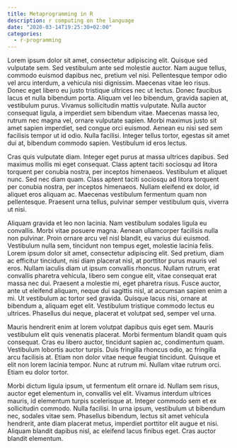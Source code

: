 ```yaml
---
title: Metaprogramming in R
description: r computing on the language
date: "2020-03-14T19:25:30+02:00"
categories:
  - r-programming
---
```




Lorem ipsum dolor sit amet, consectetur adipiscing elit. Quisque sed vulputate sem. Sed vestibulum ante sed molestie auctor. Nam augue tellus, commodo euismod dapibus nec, pretium vel nisi. Pellentesque tempor odio vel arcu interdum, a vehicula nisi dignissim. Maecenas vitae leo risus. <!--more-->Donec eget libero eu justo tristique ultrices nec ut lectus. Donec faucibus lacus et nulla bibendum porta. Aliquam vel leo bibendum, gravida sapien at, vestibulum purus. Vivamus sollicitudin mattis vulputate. Nulla auctor consequat ligula, a imperdiet sem bibendum vitae. Maecenas massa leo, rutrum nec magna vel, ornare vulputate sapien. Morbi maximus justo sit amet sapien imperdiet, sed congue orci euismod. Aenean eu nisi sed sem facilisis tempor ut id odio. Nulla facilisi. Integer tellus tortor, egestas sit amet dui at, bibendum commodo sapien. Vestibulum id eros lectus.

Cras quis vulputate diam. Integer eget purus at massa ultrices dapibus. Sed maximus mollis mi eget consequat. Class aptent taciti sociosqu ad litora torquent per conubia nostra, per inceptos himenaeos. Vestibulum et aliquet nunc. Sed nec diam quam. Class aptent taciti sociosqu ad litora torquent per conubia nostra, per inceptos himenaeos. Nullam eleifend ex dolor, id aliquet eros aliquam ac. Maecenas vestibulum fermentum quam non pellentesque. Praesent urna tellus, pulvinar semper vestibulum quis, viverra ut nisi.

Aliquam gravida et leo non lacinia. Nam vestibulum sodales ligula eu convallis. Morbi vitae posuere magna. Aenean ullamcorper facilisis nulla non pulvinar. Proin ornare arcu vel nisl blandit, eu varius dui euismod. Vestibulum nulla sem, tincidunt non tempus eget, molestie lacinia felis. Lorem ipsum dolor sit amet, consectetur adipiscing elit. Sed pretium, diam ac efficitur tincidunt, nisi diam placerat nisl, at porttitor purus mauris vel eros. Nullam iaculis diam ut ipsum convallis rhoncus. Nullam rutrum, erat convallis pharetra vehicula, libero sem congue elit, vitae consequat erat massa nec dui. Praesent a molestie mi, eget pharetra risus. Fusce auctor, ante ut eleifend aliquam, neque dui sagittis nisl, at accumsan sapien enim a mi. Ut vestibulum ac tortor sed gravida. Quisque lacus nisi, ornare at bibendum a, aliquam eget elit. Vestibulum tristique commodo lectus eu ultrices. Phasellus dui neque, placerat et volutpat sed, semper vel urna.

Mauris hendrerit enim at lorem volutpat dapibus quis eget sem. Mauris vestibulum elit quis venenatis placerat. Morbi fermentum blandit quam quis consequat. Cras eu libero auctor, tincidunt sapien ac, condimentum quam. Vestibulum lobortis auctor turpis. Duis fringilla rhoncus odio, ac fringilla arcu facilisis at. Etiam non dolor vitae neque feugiat tincidunt. Quisque et elit non lorem lacinia tempor. Nunc at rutrum mi. Nullam vitae rutrum orci. Etiam eu dolor tortor.

Morbi dictum ligula ipsum, ut fermentum elit ornare id. Nullam sem risus, auctor eget elementum in, convallis vel elit. Vivamus interdum ultrices mauris, id elementum turpis scelerisque at. Integer commodo sem et ex sollicitudin commodo. Nulla facilisi. In urna ipsum, vestibulum ut bibendum nec, sodales vitae sem. Phasellus bibendum, lectus sit amet vehicula hendrerit, ante diam placerat metus, imperdiet porttitor elit augue et nisi. Aliquam blandit dapibus nisl, ac eleifend lacus finibus eget. Cras auctor blandit elementum. 